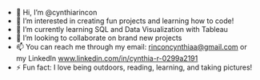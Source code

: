 - 👋 Hi, I’m @cynthiarincon
- 👀 I’m interested in creating fun projects and learning how to code!
- 🌱 I’m currently learning SQL and Data Visualization with Tableau
- 💞️ I’m looking to collaborate on brand new projects
- 📫 You can reach me through my email: rinconcynthiaa@gmail.com or my LinkedIn www.linkedin.com/in/cynthia-r-0299a2191
- ⚡ Fun fact: I love being outdoors, reading, learning, and taking pictures!

<!---
cynthiarincon/cynthiarincon is a ✨ special ✨ repository because its `README.md` (this file) appears on your GitHub profile.
You can click the Preview link to take a look at your changes.
--->
